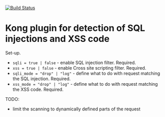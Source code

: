 [![Build Status](https://travis-ci.org/ror6ax/kong_injection.svg?branch=master)](https://travis-ci.org/ror6ax/kong_injection)

# Kong plugin for detection of SQL injections and XSS code

Set-up.

* `sqli = true | false` - enable SQL injection filter. Required.
* `xss = true | false` - enable Cross site scripting filter. Required.
* `sqli_mode = "drop" | "log"` - define what to do with request matching the SQL injection. Required.
* `xss_mode = "drop" | "log"` - define what to do with request matching the XSS code. Required.

TODO:
* limit the scanning to dynamically defined parts of the request